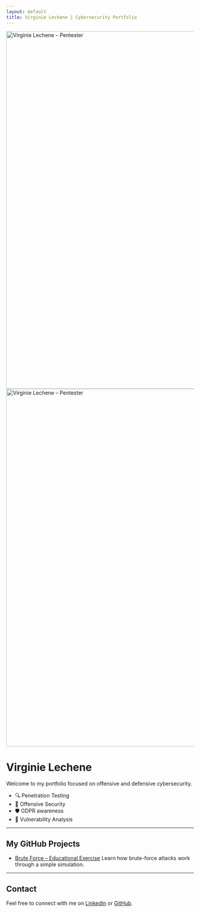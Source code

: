 ```yaml
---
layout: default
title: Virginie Lechene | Cybersecurity Portfolio
---
```


<img src="/virg736.github.io-en/Pentester.PNG" alt="Virginie Lechene – Pentester" style="width:100vw; height:auto; display:block; margin:auto;" />
<img src="/assets/Pentester.PNG" alt="Virginie Lechene – Pentester" style="width:100vw; height:auto; display:block; margin:0 auto;" />



#  Virginie Lechene

Welcome to my portfolio focused on offensive and defensive cybersecurity.

- 🔍 Penetration Testing
- 🔐 Offensive Security
- 🛡️ GDPR awareness
- 🧠 Vulnerability Analysis

---

##  My GitHub Projects

- [Brute Force – Educational Exercise](https://github.com/virg736/brute-force-exercice)
Learn how brute-force attacks work through a simple simulation.

---

##  Contact

Feel free to connect with me on [LinkedIn](https://www.linkedin.com/in/ton-profil/) or [GitHub](https://github.com/virg736).
